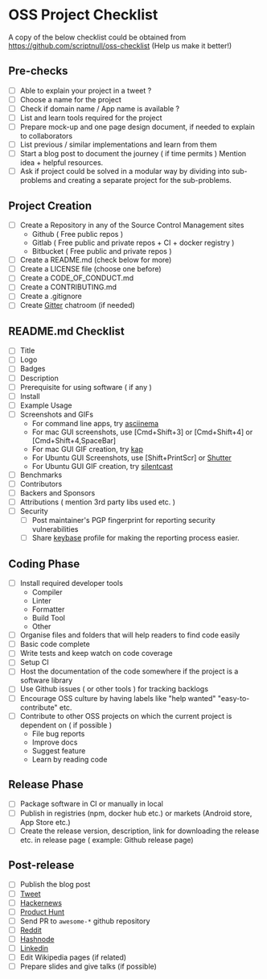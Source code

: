 # OSS Project Checklist

A copy of the below checklist could be obtained from https://github.com/scriptnull/oss-checklist (Help us make it better!)

## Pre-checks
- [ ] Able to explain your project in a tweet ?
- [ ] Choose a name for the project
- [ ] Check if domain name / App name is available ?
- [ ] List and learn tools required for the project
- [ ] Prepare mock-up and one page design document, if needed to explain to collaborators
- [ ] List previous / similar implementations and learn from them
- [ ] Start a blog post to document the journey ( if time permits ) Mention idea + helpful resources.
- [ ] Ask if project could be solved in a modular way by dividing into sub-problems and creating a separate project for the sub-problems.

## Project Creation
- [ ] Create a Repository in any of the Source Control Management sites
    - Github ( Free public repos )
    - Gitlab ( Free public and private repos + CI  + docker registry )
    - Bitbucket ( Free public and private repos )
- [ ] Create a README.md (check below for more)
- [ ] Create a LICENSE file (choose one before)
- [ ] Create a CODE_OF_CONDUCT.md
- [ ] Create a CONTRIBUTING.md
- [ ] Create a .gitignore
- [ ] Create [Gitter](https://gitter.im) chatroom (if needed)

## README.md Checklist
- [ ] Title
- [ ] Logo
- [ ] Badges
- [ ] Description
- [ ] Prerequisite for using software ( if any )
- [ ] Install
- [ ] Example Usage
- [ ] Screenshots and GIFs
    - For command line apps, try [asciinema](https://asciinema.org/)
    - For mac GUI screenshots, use [Cmd+Shift+3] or [Cmd+Shift+4] or [Cmd+Shift+4,SpaceBar]
    - For mac GUI GIF creation, try [kap](https://getkap.co/)
    - For Ubuntu GUI Screenshots, use [Shift+PrintScr] or [Shutter](http://shutter-project.org/)
    - For Ubuntu GUI GIF creation, try [silentcast](https://github.com/colinkeenan/silentcast)
- [ ] Benchmarks
- [ ] Contributors
- [ ] Backers and Sponsors
- [ ] Attributions ( mention 3rd party libs used etc. )
- [ ] Security
    - [ ] Post maintainer's PGP fingerprint for reporting security vulnerabilities
    - [ ] Share [keybase](https://keybase.io/) profile for making the reporting process easier.

## Coding Phase
- [ ] Install required developer tools
    - Compiler
    - Linter
    - Formatter
    - Build Tool
    - Other
- [ ] Organise files and folders that will help readers to find code easily
- [ ] Basic code complete
- [ ] Write tests and keep watch on code coverage
- [ ] Setup CI
- [ ] Host the documentation of the code somewhere if the project is a software library 
- [ ] Use Github issues ( or other tools ) for tracking backlogs
- [ ] Encourage OSS culture by having labels like "help wanted" "easy-to-contribute" etc.
- [ ] Contribute to other OSS projects on which the current project is dependent on ( if possible )
    - File bug reports
    - Improve docs
    - Suggest feature
    - Learn by reading code

## Release Phase
- [ ] Package software in CI or manually in local
- [ ] Publish in registries (npm, docker hub etc.) or markets (Android store, App Store etc.)
- [ ] Create the release version, description, link for downloading the release etc. in release page ( example: Github release page)

## Post-release
- [ ] Publish the blog post
- [ ] [Tweet](https://twitter.com/)
- [ ] [Hackernews](https://news.ycombinator.com/)
- [ ] [Product Hunt](http://producthunt.com/)
- [ ] Send PR to `awesome-*` github repository
- [ ] [Reddit](https://www.reddit.com)
- [ ] [Hashnode](https://hashnode.com/)
- [ ] [Linkedin](https://www.linkedin.com/)
- [ ] Edit Wikipedia pages (if related)
- [ ] Prepare slides and give talks (if possible)
